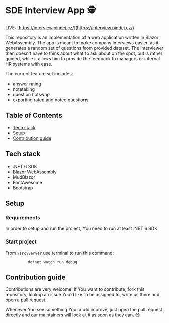 # SDE Interview App 🕵️
LIVE: [https://interview.pindej.cz/](https://interview.pindej.cz/)

This repository is an implementation of a web application written in Blazor WebAssembly. The app is meant to make company interviews easier, as it generates a random set of questions from provided dataset. The interviewer then doesn't have to think about what to ask about on the spot, but is rather guided, while it allows him to provide the feedback to managers or internal HR systems with ease.

The current feature set includes:
- answer rating
- notetaking
- question hotswap
- exporting rated and noted questions

## Table of Contents

- [Tech stack](#tech-stack)
- [Setup](#setup)
- [Contribution guide](#contribution-guide)

## Tech stack
- .NET 6 SDK
- Blazor WebAssembly
- MudBlazor
- FontAwesome
- Bootstrap

## Setup
### Requirements
In order to setup and run the project, You need to run at least .NET 6 SDK

### Start project
From `\src\Server` use terminal to run this command:
```
          dotnet watch run debug
```

## Contribution guide
Contributions are very welcome!
If You want to contribute, fork this repository, lookup an issue You'd like to be assigned to, write us there and open a pull request.

Whenever You see something You could improve, just open the pull request directly and our maintainers will look at it as soon as they can. 😊


